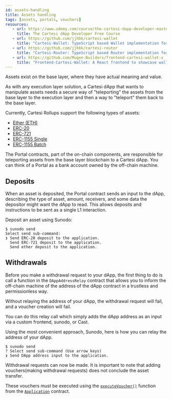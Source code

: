 ```yaml
---
id: assets-handling
title: Assets handling
tags: [assets, portals, vouchers]
resources:
   - url: https://www.udemy.com/course/the-cartesi-dapp-developer-masterclass
     title: The Cartesi dApp Developer Free Course
   - url: https://github.com/jjhbk/cartesi-wallet
     title: "Cartesi-Wallet: TypeScript based Wallet implementation for Cartesi dApps"
   - url: https://github.com/jjhbk/cartesi-router
     title: "Cartesi-Router: TypeScript based Router implementation for Cartesi dApps"
   - url: https://github.com/Mugen-Builders/frontend-cartesi-wallet-x
     title: "Frontend-Cartesi-Wallet: A React frontend to showcase wallet functionality of Cartesi dApps" 
---
```


Assets exist on the base layer, where they have actual meaning and value.

As with any execution layer solution, a Cartesi dApp that wants to manipulate assets needs a secure way of "teleporting" the assets from the base layer to the execution layer and then a way to "teleport" them back to the base layer.

Currently, Cartesi Rollups support the following types of assets:

- [Ether (ETH)](../api/json-rpc/portals/EtherPortal.md)
- [ERC-20](../api/json-rpc/portals/ERC20Portal.md)
- [ERC-721](../api/json-rpc/portals/ERC721Portal.md)
- [ERC-1155 Single](../api/json-rpc/portals/ERC1155SinglePortal.md)
- [ERC-1155 Batch](../api/json-rpc/portals/ERC1155BatchPortal.md)

The Portal contracts, part of the on-chain components, are responsible for teleporting assets from the base layer blockchain to a Cartesi dApp. You can think of a Portal as a bank account owned by the off-chain machine.

## Deposits

When an asset is deposited, the Portal contract sends an input to the dApp, describing the type of asset, amount, receivers, and some data the depositor might want the dApp to read. This allows deposits and instructions to be sent as a single L1 interaction.

Deposit an asset using Sunodo:

```shell
$ sunodo send
Select send sub-command:
❯ Send ERC-20 deposit to the application.
  Send ERC-721 deposit to the application.
  Send ether deposit to the application.
```

## Withdrawals

Before you make a withdrawal request to your dApp, the first thing to do is call a function in the `DAppAddressRelay` contract that allows you to inform the off-chain machine of the address of the dApp contract in a trustless and permissionless way.

Without relaying the address of your dApp, the withdrawal request will fail, and a voucher creation will fail.

You can do this relay call which simply adds the dApp address as an input via a custom frontend, sunodo, or Cast.

Using the most convenient approach, Sunodo, here is how you can relay the address of your dApp.

```shell
$ sunodo send
? Select send sub-command (Use arrow keys)
❯ Send DApp address input to the application.
```

Withdrawal requests can now be made. It is important to note that adding vouchers(making withdrawal requests) does not conclude the asset transfer.

These vouchers must be executed using the [`executeVoucher()`](../api/json-rpc/application.md/#executevoucher) function from the [`Application`](../api/json-rpc/application.md) contract.
